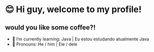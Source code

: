 # 😊 Hi guy, welcome to my profile! 
## would you like some coffee?!
- 🌱 I’m currently learning: Java |  Eu estou estudando atualmente Java
- 👤 Pronouns: He / him | Ele / dele

<div>
  <a href="https://www.linkedin.com/in/ranguiner-daniel-91261222a>
</div>
